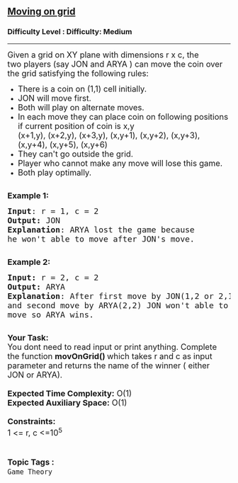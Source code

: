<h2><a href="https://www.geeksforgeeks.org/problems/moving-on-grid1135/1?page=1&difficulty=Medium&status=unsolved&sortBy=submissions">Moving on grid</a></h2><h3>Difficulty Level : Difficulty: Medium</h3><hr><div class="problems_problem_content__Xm_eO"><p><span style="font-size: 18px;">Given a grid on XY plane with dimensions r&nbsp;x c, the two&nbsp;players (say JON&nbsp;and ARYA&nbsp;) can move the coin over the grid satisfying the following rules:</span></p>
<ul>
<li><span style="font-size: 18px;">There is a coin on (1,1) cell initially.</span></li>
<li><span style="font-size: 18px;">JON&nbsp;will move first.</span></li>
<li><span style="font-size: 18px;">Both will play on alternate moves.</span></li>
<li><span style="font-size: 18px;">In each move they can place coin on following positions if current position of coin is x,y<br>(x+1,y), (x+2,y), (x+3,y), (x,y+1), (x,y+2), (x,y+3), (x,y+4), (x,y+5), (x,y+6)</span></li>
<li><span style="font-size: 18px;">They can't go outside the grid.</span></li>
<li><span style="font-size: 18px;">Player who cannot make any move will lose this game.</span></li>
<li><span style="font-size: 18px;">Both play optimally.</span></li>
</ul>
<p><br><span style="font-size: 18px;"><strong>Example 1:</strong></span></p>
<pre><span style="font-size: 18px;"><strong>Input</strong>: r = 1, c = 2
<strong>Output:</strong>&nbsp;JON&nbsp;
<strong>Explanation</strong>: ARYA lost the game because
he won't able to move after JON's move.  </span>
</pre>
<p><br><span style="font-size: 18px;"><strong>Example 2:</strong></span></p>
<pre><span style="font-size: 18px;"><strong>Input: </strong>r = 2, c = 2
<strong>Output:&nbsp;</strong>ARYA
<strong>Explanation</strong>: After first move by JON(1,2 or 2,1)
and second move by ARYA(2,2) JON won't able to
move so ARYA wins.   </span>
</pre>
<p><br><span style="font-size: 18px;"><strong>Your Task:&nbsp;&nbsp;</strong><br>You dont need to read input or print anything. Complete the function <strong>movOnGrid()&nbsp;</strong>which takes r&nbsp;and c&nbsp;as input parameter and returns the name of the winner ( either JON&nbsp;or ARYA)</span><span style="font-size: 18px;">.<br><br><strong>Expected Time Complexity:</strong> O(1)<br><strong>Expected Auxiliary Space:</strong> O(1)<br><br><strong>Constraints:</strong><br>1 &lt;= r, c&nbsp;&lt;=10<sup>5</sup></span></p></div><br><p><span style=font-size:18px><strong>Topic Tags : </strong><br><code>Game Theory</code>&nbsp;